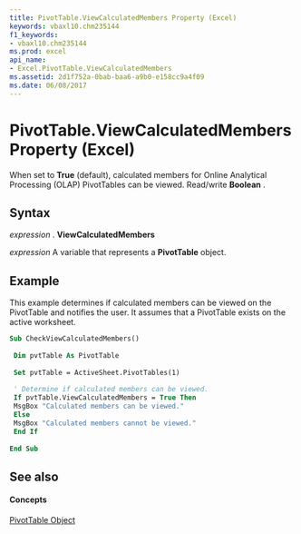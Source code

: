 ```yaml
---
title: PivotTable.ViewCalculatedMembers Property (Excel)
keywords: vbaxl10.chm235144
f1_keywords:
- vbaxl10.chm235144
ms.prod: excel
api_name:
- Excel.PivotTable.ViewCalculatedMembers
ms.assetid: 2d1f752a-0bab-baa6-a9b0-e158cc9a4f09
ms.date: 06/08/2017
---
```



# PivotTable.ViewCalculatedMembers Property (Excel)

When set to  **True** (default), calculated members for Online Analytical Processing (OLAP) PivotTables can be viewed. Read/write **Boolean** .


## Syntax

 _expression_ . **ViewCalculatedMembers**

 _expression_ A variable that represents a **PivotTable** object.


## Example

This example determines if calculated members can be viewed on the PivotTable and notifies the user. It assumes that a PivotTable exists on the active worksheet.


```vb
Sub CheckViewCalculatedMembers() 
 
 Dim pvtTable As PivotTable 
 
 Set pvtTable = ActiveSheet.PivotTables(1) 
 
 ' Determine if calculated members can be viewed. 
 If pvtTable.ViewCalculatedMembers = True Then 
 MsgBox "Calculated members can be viewed." 
 Else 
 MsgBox "Calculated members cannot be viewed." 
 End If 
 
End Sub
```


## See also


#### Concepts


[PivotTable Object](pivottable-object-excel.md)

